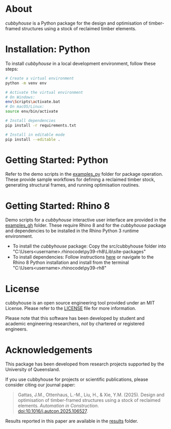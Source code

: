 # About  
*cubbyhouse* is a Python package for the design and optimisation of timber-framed structures using a stock of reclaimed timber elements. 

# Installation: Python  
To install *cubbyhouse* in a local development environment, follow these steps:  

```bash
# Create a virtual environment
python -m venv env  

# Activate the virtual environment
# On Windows:
env\Scripts\activate.bat
# On macOS/Linux:
source env/bin/activate  

# Install dependencies
pip install -r requirements.txt  

# Install in editable mode
pip install --editable .
```

# Getting Started: Python
Refer to the demo scripts in the [examples_py](examples_py) folder for package operation. These provide sample workflows for defining a reclaimed timber stock, generating structural frames, and running optimisation routines.

# Getting Started: Rhino 8
Demo scripts for a *cubbyhouse* interactive user interface are provided in the [examples_gh](examples_gh) folder. These require Rhino 8 and for the *cubbyhouse* package and dependencies to be installed in the Rhino Python 3 runtime environment. 
- To install the *cubbyhouse* package: Copy the src/cubbyhouse folder into "C:\Users\<username>\.rhinocode\py39-rh8\Lib\site-packages"
- To install dependencies: Follow instructions [here](https://developer.rhino3d.com/guides/rhinopython/python-packages/) or navigate to the Rhino 8 Python installation and install from the terminal "C:\Users\<username>\.rhinocode\py39-rh8"


# License
cubbyhouse is an open source engineering tool provided under an MIT License. Please refer to the [LICENSE](LICENSE) file for more information.

Please note that this software has been developed by student and academic engineering researchers, *not* by chartered or registered engineers.

# Acknowledgements
This package has been developed from research projects supported by the University of Queensland.

If you use cubbyhouse for projects or scientific publications, please consider citing our journal paper:

> Gattas, J.M., Ottenhaus, L.-M., Liu, H., & Xie, Y.M. (2025). Design and optimisation of timber-framed structures using a stock of reclaimed elements. *Automation in Construction*. [doi:10.1016/j.autcon.2025.106527](https://doi.org/10.1016/j.autcon.2025.106527).

Results reported in this paper are available in the [results](results) folder.